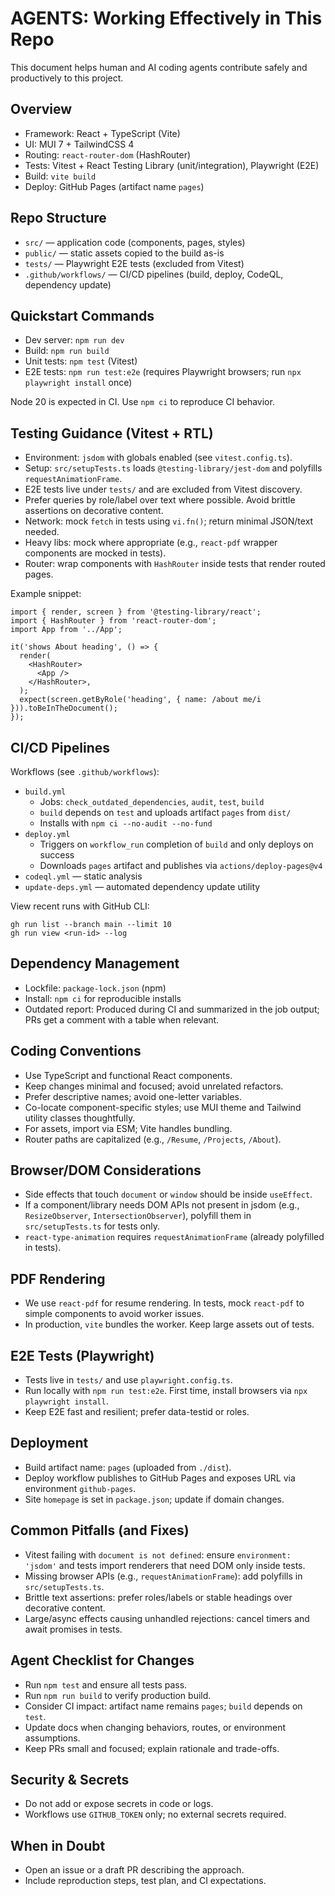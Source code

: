 # AGENTS: Working Effectively in This Repo

This document helps human and AI coding agents contribute safely and productively to this project.

## Overview

- Framework: React + TypeScript (Vite)
- UI: MUI 7 + TailwindCSS 4
- Routing: `react-router-dom` (HashRouter)
- Tests: Vitest + React Testing Library (unit/integration), Playwright (E2E)
- Build: `vite build`
- Deploy: GitHub Pages (artifact name `pages`)

## Repo Structure

- `src/` — application code (components, pages, styles)
- `public/` — static assets copied to the build as-is
- `tests/` — Playwright E2E tests (excluded from Vitest)
- `.github/workflows/` — CI/CD pipelines (build, deploy, CodeQL, dependency update)

## Quickstart Commands

- Dev server: `npm run dev`
- Build: `npm run build`
- Unit tests: `npm test` (Vitest)
- E2E tests: `npm run test:e2e` (requires Playwright browsers; run `npx playwright install` once)

Node 20 is expected in CI. Use `npm ci` to reproduce CI behavior.

## Testing Guidance (Vitest + RTL)

- Environment: `jsdom` with globals enabled (see `vitest.config.ts`).
- Setup: `src/setupTests.ts` loads `@testing-library/jest-dom` and polyfills `requestAnimationFrame`.
- E2E tests live under `tests/` and are excluded from Vitest discovery.
- Prefer queries by role/label over text where possible. Avoid brittle assertions on decorative content.
- Network: mock `fetch` in tests using `vi.fn()`; return minimal JSON/text needed.
- Heavy libs: mock where appropriate (e.g., `react-pdf` wrapper components are mocked in tests).
- Router: wrap components with `HashRouter` inside tests that render routed pages.

Example snippet:

```tsx
import { render, screen } from '@testing-library/react';
import { HashRouter } from 'react-router-dom';
import App from '../App';

it('shows About heading', () => {
  render(
    <HashRouter>
      <App />
    </HashRouter>,
  );
  expect(screen.getByRole('heading', { name: /about me/i })).toBeInTheDocument();
});
```

## CI/CD Pipelines

Workflows (see `.github/workflows`):

- `build.yml`
  - Jobs: `check_outdated_dependencies`, `audit`, `test`, `build`
  - `build` depends on `test` and uploads artifact `pages` from `dist/`
  - Installs with `npm ci --no-audit --no-fund`
- `deploy.yml`
  - Triggers on `workflow_run` completion of `build` and only deploys on success
  - Downloads `pages` artifact and publishes via `actions/deploy-pages@v4`
- `codeql.yml` — static analysis
- `update-deps.yml` — automated dependency update utility

View recent runs with GitHub CLI:

```
gh run list --branch main --limit 10
gh run view <run-id> --log
```

## Dependency Management

- Lockfile: `package-lock.json` (npm)
- Install: `npm ci` for reproducible installs
- Outdated report: Produced during CI and summarized in the job output; PRs get a comment with a table when relevant.

## Coding Conventions

- Use TypeScript and functional React components.
- Keep changes minimal and focused; avoid unrelated refactors.
- Prefer descriptive names; avoid one-letter variables.
- Co-locate component-specific styles; use MUI theme and Tailwind utility classes thoughtfully.
- For assets, import via ESM; Vite handles bundling.
- Router paths are capitalized (e.g., `/Resume`, `/Projects`, `/About`).

## Browser/DOM Considerations

- Side effects that touch `document` or `window` should be inside `useEffect`.
- If a component/library needs DOM APIs not present in jsdom (e.g., `ResizeObserver`, `IntersectionObserver`), polyfill them in `src/setupTests.ts` for tests only.
- `react-type-animation` requires `requestAnimationFrame` (already polyfilled in tests).

## PDF Rendering

- We use `react-pdf` for resume rendering. In tests, mock `react-pdf` to simple components to avoid worker issues.
- In production, `vite` bundles the worker. Keep large assets out of tests.

## E2E Tests (Playwright)

- Tests live in `tests/` and use `playwright.config.ts`.
- Run locally with `npm run test:e2e`. First time, install browsers via `npx playwright install`.
- Keep E2E fast and resilient; prefer data-testid or roles.

## Deployment

- Build artifact name: `pages` (uploaded from `./dist`).
- Deploy workflow publishes to GitHub Pages and exposes URL via environment `github-pages`.
- Site `homepage` is set in `package.json`; update if domain changes.

## Common Pitfalls (and Fixes)

- Vitest failing with `document is not defined`: ensure `environment: 'jsdom'` and tests import renderers that need DOM only inside tests.
- Missing browser APIs (e.g., `requestAnimationFrame`): add polyfills in `src/setupTests.ts`.
- Brittle text assertions: prefer roles/labels or stable headings over decorative content.
- Large/async effects causing unhandled rejections: cancel timers and await promises in tests.

## Agent Checklist for Changes

- Run `npm test` and ensure all tests pass.
- Run `npm run build` to verify production build.
- Consider CI impact: artifact name remains `pages`; `build` depends on `test`.
- Update docs when changing behaviors, routes, or environment assumptions.
- Keep PRs small and focused; explain rationale and trade-offs.

## Security & Secrets

- Do not add or expose secrets in code or logs.
- Workflows use `GITHUB_TOKEN` only; no external secrets required.

## When in Doubt

- Open an issue or a draft PR describing the approach.
- Include reproduction steps, test plan, and CI expectations.

